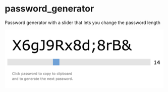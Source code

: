 # password_generator
Password generator with a slider that lets you change the password length

![Screenshot](screenshot.png)
